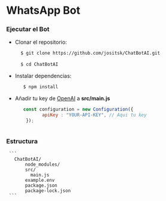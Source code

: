 # WhatsApp Bot

### Ejecutar el Bot
- Clonar el repositorio:
     ```bash
       $ git clone https://github.com/jositsk/ChatBotAI.git 
       
       $ cd ChatBotAI

     ```
- Instalar dependencias:
     ```bash
        $ npm install
     ```
- Añadir tu key de [OpenAI](https://platform.openai.com/account/api-keys) a **src/main.js**
     ```javascript
        const configuration = new Configuration({
               apiKey : "YOUR-API-KEY", // Aqui tu key
         });   
        
     ```
### Estructura
     ```
       ChatBotAI/
           node_modules/
           src/
             main.js
           example.env
           package.json
           package-lock.json
     ```
